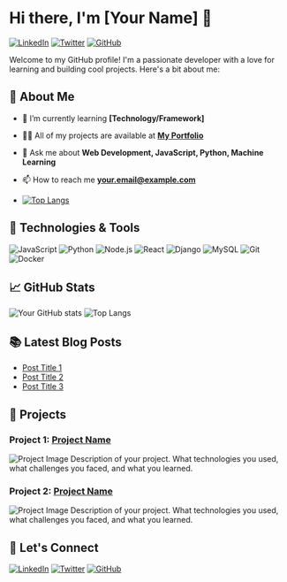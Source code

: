 # Hi there, I'm [Your Name] 👋

[![LinkedIn](https://img.shields.io/badge/LinkedIn-Profile-blue?logo=linkedin)](https://www.linkedin.com/in/iplayer1337fivem)
[![Twitter](https://img.shields.io/badge/Twitter-Profile-blue?logo=twitter)](https://twitter.com/iplayer1337fivem)
[![GitHub](https://img.shields.io/badge/GitHub-Follow-blue?logo=github)](https://github.com/iplayer1337fivem)

Welcome to my GitHub profile! I'm a passionate developer with a love for learning and building cool projects. Here's a bit about me:

## 🚀 About Me

- 🌱 I’m currently learning **[Technology/Framework]**
- 👨‍💻 All of my projects are available at **[My Portfolio](https://advancedroleplayer.icu)**
- 💬 Ask me about **Web Development, JavaScript, Python, Machine Learning**
- 📫 How to reach me **[your.email@example.com](mailto:your.email@example.com)**

- [![Top Langs](https://github-readme-stats.vercel.app/api/top-langs/?username=anuraghazra&layout=donut-vertical)](https://github.com/anuraghazra/github-readme-stats)

## 🔧 Technologies & Tools

![JavaScript](https://img.shields.io/badge/-JavaScript-333333?style=flat&logo=javascript)
![Python](https://img.shields.io/badge/-Python-333333?style=flat&logo=python)
![Node.js](https://img.shields.io/badge/-Node.js-333333?style=flat&logo=node.js)
![React](https://img.shields.io/badge/-React-333333?style=flat&logo=react)
![Django](https://img.shields.io/badge/-Django-333333?style=flat&logo=django)
![MySQL](https://img.shields.io/badge/-MySQL-333333?style=flat&logo=mysql)
![Git](https://img.shields.io/badge/-Git-333333?style=flat&logo=git)
![Docker](https://img.shields.io/badge/-Docker-333333?style=flat&logo=docker)

## 📈 GitHub Stats

![Your GitHub stats](https://github-readme-stats.vercel.app/api?username=yourusername&show_icons=true&theme=radical)
![Top Langs](https://github-readme-stats.vercel.app/api/top-langs/?username=yourusername&layout=compact&theme=radical)

## 📚 Latest Blog Posts

<!-- BLOG-POST-LIST:START -->
- [Post Title 1](https://yourblog.com/post-title-1)
- [Post Title 2](https://yourblog.com/post-title-2)
- [Post Title 3](https://yourblog.com/post-title-3)
<!-- BLOG-POST-LIST:END -->

## 🎨 Projects

### Project 1: [Project Name](https://github.com/yourusername/project1)
![Project Image](https://github.com/yourusername/project1/blob/main/image.png)
Description of your project. What technologies you used, what challenges you faced, and what you learned.

### Project 2: [Project Name](https://github.com/yourusername/project2)
![Project Image](https://github.com/yourusername/project2/blob/main/image.png)
Description of your project. What technologies you used, what challenges you faced, and what you learned.

## 🤝 Let's Connect

[![LinkedIn](https://img.shields.io/badge/LinkedIn-Profile-blue?logo=linkedin)](https://www.linkedin.com/in/iplayer1337fivem)
[![Twitter](https://img.shields.io/badge/Twitter-Profile-blue?logo=twitter)](https://twitter.com/iplayer1337fivem)
[![GitHub](https://img.shields.io/badge/GitHub-Follow-blue?logo=github)](https://github.com/iplayer1337fivem)




<!--
**iplayer1337fivem/iplayer1337fivem** is a ✨ _special_ ✨ repository because its `README.md` (this file) appears on your GitHub profile.

Here are some ideas to get you started:

- 🔭 I’m currently working on ...
- 🌱 I’m currently learning ...
- 👯 I’m looking to collaborate on ...
- 🤔 I’m looking for help with ...
- 💬 Ask me about ...
- 📫 How to reach me: ...
- 😄 Pronouns: ...
- ⚡ Fun fact: ...
-->
